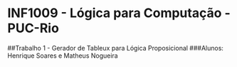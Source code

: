 # INF1009 - Lógica para Computação - PUC-Rio
##Trabalho 1 - Gerador de Tableux para Lógica Proposicional
###Alunos: Henrique Soares e Matheus Nogueira

